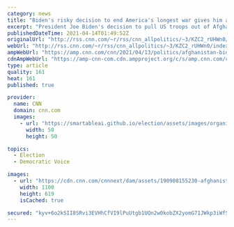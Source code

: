```yaml
---
category: news
title: "Biden's risky decision to end America's longest war gives him a chance to refocus US foreign policy"
excerpt: "President Joe Biden's decision to pull US troops out of Afghanistan by September marks a pivotal moment after almost 20 years of war in the country and thousands of lives lost -- it also signals a coming shift in US focus and resources overseas.\n    \n"
publishedDateTime: 2021-04-14T01:49:52Z
originalUrl: "http://rss.cnn.com/~r/rss/cnn_allpolitics/~3/KZC2_rUHWn0/index.html"
webUrl: "http://rss.cnn.com/~r/rss/cnn_allpolitics/~3/KZC2_rUHWn0/index.html"
ampWebUrl: "https://amp.cnn.com/cnn/2021/04/13/politics/afghanistan-biden-withdrawal-analysis/index.html"
cdnAmpWebUrl: "https://amp-cnn-com.cdn.ampproject.org/c/s/amp.cnn.com/cnn/2021/04/13/politics/afghanistan-biden-withdrawal-analysis/index.html"
type: article
quality: 161
heat: 161
published: true

provider:
  name: CNN
  domain: cnn.com
  images:
    - url: "https://smartableai.github.io/election/assets/images/organizations/cnn.com-50x50.jpg"
      width: 50
      height: 50

topics:
  - Election
  - Democratic Voice

images:
  - url: "https://cdn.cnn.com/cnnnext/dam/assets/190908155230-afghanistan-us-soldiers-file-01-super-tease.jpg"
    width: 1100
    height: 619
    isCached: true

secured: "kyv+6o2kSII8SRvi3EVHhCfVI9lPuUtgb1UQn2w0kobZX2yomG71JWkp3iWfS+v2ezE1DaOxOf4udBI2pqN9NfH/2TL+k+LhFNpK6nFUTE/np3F3VLBsHpAV7yVHhufaIfs6hSyRQYGTUpYWo2f0HjZjDySYlwED5I8DpFytzLVbIV5tikSGbvwEouKDEvfm4cutS06eLDAYJUSR5e+SsztPWsVl9fJzGDfc8oRI9o+t+a9P7skc++1xfZhgaU/qFt97oT6cKlft2DxqRCZP+Hea+/8rJueUb1wUZukpciGlMs1K/m4KPV3K8bz17HbyKC9juNSDUOFoRfNUoahoKaS7k5JYDX/tTcpOjF1Edw4=;hg1B18eF3o1DM3fZR7rcWQ=="
---
```


